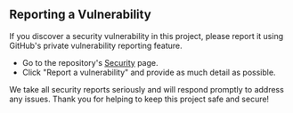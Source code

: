 ## Reporting a Vulnerability

If you discover a security vulnerability in this project, please report it using GitHub's private vulnerability reporting feature.

- Go to the repository's [Security](https://github.com/luisfun/discord-hono/security) page.
- Click "Report a vulnerability" and provide as much detail as possible.

We take all security reports seriously and will respond promptly to address any issues.
Thank you for helping to keep this project safe and secure!
